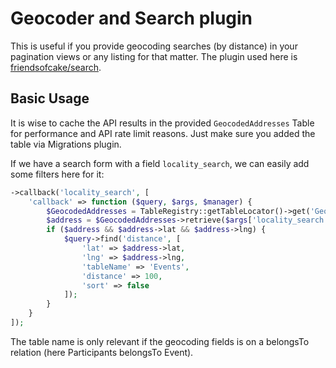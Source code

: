 # Geocoder and Search plugin

This is useful if you provide geocoding searches (by distance) in your pagination views or any listing for that matter.
The plugin used here is [friendsofcake/search](https://github.com/FriendsOfCake/search).

## Basic Usage

It is wise to cache the API results in the provided `GeocodedAddresses` Table for performance and API rate limit reasons.
Just make sure you added the table via Migrations plugin.

If we have a search form with a field `locality_search`, we can easily add some filters here for it:

```php
->callback('locality_search', [
    'callback' => function ($query, $args, $manager) {
        $GeocodedAddresses = TableRegistry::getTableLocator()->get('Geo.GeocodedAddresses');
        $address = $GeocodedAddresses->retrieve($args['locality_search']);
        if ($address && $address->lat && $address->lng) {
            $query->find('distance', [
                'lat' => $address->lat,
                'lng' => $address->lng,
                'tableName' => 'Events',
                'distance' => 100,
                'sort' => false
            ]);
        }
    }
]);
```

The table name is only relevant if the geocoding fields is on a belongsTo relation (here Participants belongsTo Event).
